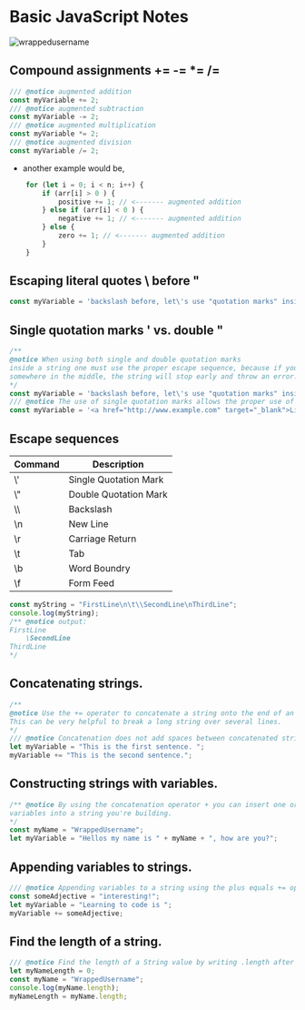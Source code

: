 # Basic JavaScript Notes
<p align="left"> <img src="https://komarev.com/ghpvc/?username=BasicJavaScriptNotes&label=Repository%20views&color=0e75b6&style=flat" alt="wrappedusername" /> </p>

## Compound assignments += -= *= /= 
```JavaScript
/// @notice augmented addition
const myVariable += 2;
/// @notice augmented subtraction
const myVariable -= 2;
/// @notice augmented multiplication
const myVariable *= 2;
/// @notice augmented division
const myVariable /= 2;
```

- another example would be,

```JavaScript
    for (let i = 0; i < n; i++) {
        if (arr[i] > 0 ) {
            positive += 1; // <------- augmented addition
        } else if (arr[i] < 0 ) {
            negative += 1; // <------- augmented addition
        } else {
            zero += 1; // <------- augmented addition
        }
    }
```

## Escaping literal quotes \ before "
```JavaScript
const myVariable = 'backslash before, let\'s use "quotation marks" inside a string.';
```
## Single quotation marks ' vs. double "
```JavaScript
/** 
@notice When using both single and double quotation marks 
inside a string one must use the proper escape sequence, because if you have that same quotation mark 
somewhere in the middle, the string will stop early and throw an error.   
*/
const myVariable = 'backslash before, let\'s use "quotation marks" inside a string.';
/// @notice The use of single quotation marks allows the proper use of double quotation marks inside the string.
const myVariable = '<a href="http://www.example.com" target="_blank">Link</a>';
```
## Escape sequences 
| Command | Description |
| --- | --- |
|  \\' | Single Quotation Mark |
| \\" | Double Quotation Mark |
| \\\ | Backslash |
| \\n | New Line |
| \\r | Carriage Return |
| \\t | Tab |
| \\b | Word Boundry |
| \\f | Form Feed |
```JavaScript
const myString = "FirstLine\n\t\\SecondLine\nThirdLine";
console.log(myString); 
/** @notice output:
FirstLine
	\SecondLine
ThirdLine
*/
```
## Concatenating strings.
```JavaScript 
/** 
@notice Use the += operator to concatenate a string onto the end of an existing string variable. 
This can be very helpful to break a long string over several lines. 
*/
/// @notice Concatenation does not add spaces between concatenated strings, so you'll need to add them yourself.
let myVariable = "This is the first sentence. "; 
myVariable += "This is the second sentence.";
```
## Constructing strings with variables.
```JavaScript
/** @notice By using the concatenation operator + you can insert one or more 
variables into a string you're building.
*/
const myName = "WrappedUsername";
let myVariable = "Hellos my name is " + myName + ", how are you?";
```
## Appending variables to strings.
```JavaScript
/// @notice Appending variables to a string using the plus equals += operator.
const someAdjective = "interesting!";
let myVariable = "Learning to code is ";
myVariable += someAdjective;
```
## Find the length of a string.
```JavaScript
/// @notice Find the length of a String value by writing .length after the string variable or string literal.
let myNameLength = 0;
const myName = "WrappedUsername";
console.log(myName.length);
myNameLength = myName.length;
```





